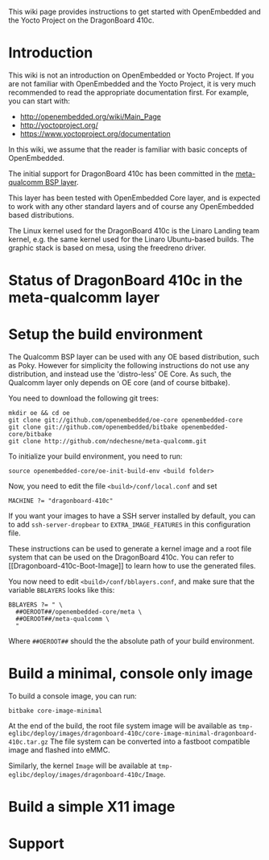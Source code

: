This wiki page provides instructions to get started with OpenEmbedded and the Yocto Project on the DragonBoard 410c. 

# Introduction

This wiki is not an introduction on OpenEmbedded or Yocto Project. If you are not familiar with OpenEmbedded and the Yocto Project, it is very much recommended to read the appropriate documentation first. For example, you can start with:
* http://openembedded.org/wiki/Main_Page
* http://yoctoproject.org/
* https://www.yoctoproject.org/documentation

In this wiki, we assume that the reader is familiar with basic concepts of OpenEmbedded.

The initial support for DragonBoard 410c has been committed in the [meta-qualcomm BSP layer](https://github.com/ndechesne/meta-qualcomm).

This layer has been tested with OpenEmbedded Core layer, and is expected to work with any other standard layers and of course any OpenEmbedded based distributions.

The Linux kernel used for the DragonBoard 410c is the Linaro Landing team kernel, e.g. the same kernel used for the Linaro Ubuntu-based builds. The graphic stack is based on mesa, using the freedreno driver.

# Status of DragonBoard 410c in the meta-qualcomm layer

# Setup the build environment

The Qualcomm BSP layer can be used with any OE based distribution, such as Poky. However for simplicity the following instructions do not use any distribution, and instead use the 'distro-less' OE Core. As such, the Qualcomm layer only depends on OE core (and of course bitbake). 

You need to download the following git trees:

    mkdir oe && cd oe
    git clone git://github.com/openembedded/oe-core openembedded-core
    git clone git://github.com/openembedded/bitbake openembedded-core/bitbake
    git clone http://github.com/ndechesne/meta-qualcomm.git

To initialize your build environment, you need to run:

    source openembedded-core/oe-init-build-env <build folder>

Now, you need to edit the file `<build>/conf/local.conf` and set

    MACHINE ?= "dragonboard-410c"

If you want your images to have a SSH server installed by default, you can to add `ssh-server-dropbear` to `EXTRA_IMAGE_FEATURES` in this configuration file.

These instructions can be used to generate a kernel image and a root file system that can be used on the DragonBoard 410c. You can refer to [[Dragonboard-410c-Boot-Image]] to learn how to use the generated files.

You now need to edit `<build>/conf/bblayers.conf`, and make sure that the variable `BBLAYERS` looks like this:

    BBLAYERS ?= " \
      ##OEROOT##/openembedded-core/meta \
      ##OEROOT##/meta-qualcomm \
      "

Where `##OEROOT##` should the the absolute path of your build environment.

# Build a minimal, console only image

To build a console image, you can run:

    bitbake core-image-minimal

At the end of the build, the root file system image will be available as `tmp-eglibc/deploy/images/dragonboard-410c/core-image-minimal-dragonboard-410c.tar.gz` The file system can be converted into a fastboot compatible image and flashed into eMMC.

Similarly, the kernel `Image` will be available at `tmp-eglibc/deploy/images/dragonboard-410c/Image`.

# Build a simple X11 image
# Support